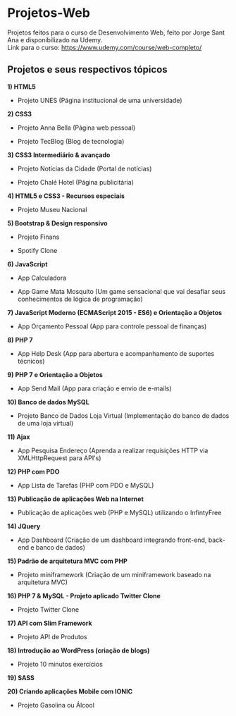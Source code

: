 # Projetos-Web
Projetos feitos para o curso de Desenvolvimento Web, feito por Jorge Sant Ana e disponibilizado na Udemy.<br>
Link para o curso: https://www.udemy.com/course/web-completo/

## Projetos e seus respectivos tópicos

**1) HTML5**

- Projeto UNES (Página institucional de uma universidade)


**2) CSS3**

- Projeto Anna Bella (Página web pessoal)

- Projeto TecBlog (Blog de tecnologia)

**3) CSS3 Intermediário & avançado**

- Projeto Notícias da Cidade (Portal de notícias)

- Projeto Chalé Hotel (Página publicitária)


**4) HTML5 e CSS3 - Recursos especiais**

  - Projeto Museu Nacional


**5) Bootstrap & Design responsivo**

- Projeto Finans

- Spotify Clone


**6) JavaScript**

- App Calculadora

- App Game Mata Mosquito (Um game sensacional que vai desafiar seus conhecimentos de lógica de programação)


**7) JavaScript Moderno (ECMAScript 2015 - ES6) e Orientação a Objetos**

- App Orçamento Pessoal (App para controle pessoal de finanças)


**8) PHP 7**

- App Help Desk (App para abertura e acompanhamento de suportes técnicos)


**9) PHP 7 e Orientação a Objetos**

- App Send Mail (App para criação e envio de e-mails)


**10) Banco de dados MySQL**

- Projeto Banco de Dados Loja Virtual (Implementação do banco de dados de uma loja virtual)


**11) Ajax**

- App Pesquisa Endereço (Aprenda a realizar requisições HTTP via XMLHttpRequest para API's)


**12) PHP com PDO**

- App Lista de Tarefas (PHP com PDO e MySQL)

**13) Publicação de aplicações Web na Internet**

  - Publicação de aplicações web (PHP e MySQL) utilizando o InfintyFree


**14) JQuery**

- App Dashboard (Criação de um dashboard integrando front-end, back-end e banco de dados)


**15) Padrão de arquitetura MVC com PHP**

- Projeto miniframework (Criação de um miniframework baseado na arquitetura MVC)


**16) PHP 7 & MySQL - Projeto aplicado Twitter Clone**

- Projeto Twitter Clone

**17) API com Slim Framework**

- Projeto API de Produtos


**18) Introdução ao WordPress (criação de blogs)**

- Projeto 10 minutos exercícios


**19) SASS**


**20) Criando aplicações Mobile com IONIC**
- Projeto Gasolina ou Álcool
